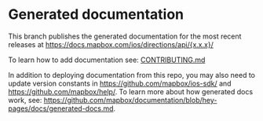 # Generated documentation
This branch publishes the generated documentation for the most recent releases at https://docs.mapbox.com/ios/directions/api/{x.x.x}/

To learn how to add documentation see: [CONTRIBUTING.md](https://github.com/mapbox/mapbox-directions-swift/blob/master/CONTRIBUTING.md)

In addition to deploying documentation from this repo, you may also need to update version constants in https://github.com/mapbox/ios-sdk/ and https://github.com/mapbox/help/. To learn more about how generated docs work, see: https://github.com/mapbox/documentation/blob/hey-pages/docs/generated-docs.md.
